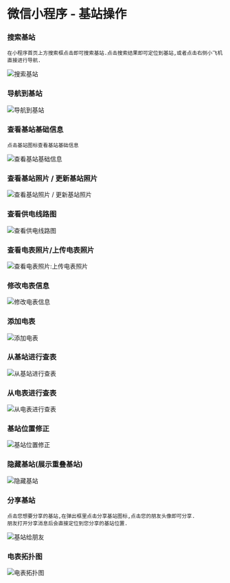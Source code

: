 # 微信小程序 - 基站操作

### 搜索基站

```
在小程序首页上方搜索框点击即可搜索基站.点击搜索结果即可定位到基站,或者点击右侧小飞机直接进行导航.
```

![搜索基站](https://tva1.sinaimg.cn/large/006y8mN6ly1g93iqycz7lg306b0bnqvc.gif)



### 导航到基站

![导航到基站](https://tva1.sinaimg.cn/large/006y8mN6ly1g93iw3kz59g306b0bnkk0.gif)

### 查看基站基础信息

```
点击基站图标查看基站基础信息
```

![查看基站基础信息](https://tva1.sinaimg.cn/large/006tNbRwly1g9jbgcktrtj30d60od11h.jpg)

### 查看基站照片 / 更新基站照片

![查看基站照片 / 更新基站照片](https://tva1.sinaimg.cn/large/006tNbRwly1g9jboj7g42g306b0bn4r5.gif)



### 查看供电线路图

![查看供电线路图](https://tva1.sinaimg.cn/large/006tNbRwly1g9jcmnd95ij30d60odwmd.jpg)

### 查看电表照片/上传电表照片



![查看电表照片:上传电表照片](https://tva1.sinaimg.cn/large/006tNbRwly1g9jc3mx66dg306b0bn7x0.gif)

### 修改电表信息

![修改电表信息](https://tva1.sinaimg.cn/large/006tNbRwly1g9jgxmbevcg306a0bnu1o.gif)

### 添加电表

![添加电表](https://tva1.sinaimg.cn/large/006tNbRwly1g9jgzalfytg306a0bnqvn.gif)

### 从基站进行查表

![从基站进行查表](https://tva1.sinaimg.cn/large/006tNbRwly1g9jh0pcr8ng306a0bnb2t.gif)

### 从电表进行查表

![从电表进行查表](https://tva1.sinaimg.cn/large/006tNbRwly1g9jh1jlqx0g306a0bnu18.gif)

### 基站位置修正

![基站位置修正](https://tva1.sinaimg.cn/large/006tNbRwly1g9jh25dfg2g306a0bnqvd.gif)

### 隐藏基站(展示重叠基站)

![隐藏基站](https://tva1.sinaimg.cn/large/006tNbRwly1g9jh7dsq8eg306a0bnb2b.gif)



### 分享基站

```
点击您想要分享的基站,在弹出框里点击分享基站图标,点击您的朋友头像即可分享.
朋友打开分享消息后会直接定位到您分享的基站位置.
```



![基站给朋友](https://tva1.sinaimg.cn/large/006y8mN6ly1g92aphx8blg306b0bn1l6.gif)




### 电表拓扑图

![电表拓扑图](https://tva1.sinaimg.cn/large/006tNbRwly1g9jh951vqkj30d40odqg7.jpg)